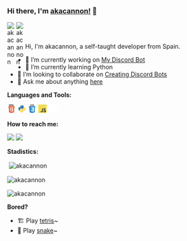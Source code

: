 ### Hi there, I'm [akacannon!](https://akacannon.github.io) 👋


<a href="https://discord.com/users/428932442473365504">
  <img align="left" alt="akacannon" width="21px" src="https://raw.githubusercontent.com/anuraghazra/anuraghazra/master/assets/discord-round.svg" />
</a>
<a href="https://twitter.com/neverbecannon">
  <img align="left" alt="akacannon" width="21px" src="https://github.com/anuraghazra/anuraghazra/blob/master/assets/twitter.svg" />
</a>

<br />

<br />

Hi, I'm akacannon, a self-taught developer from Spain.

- 🔭 I’m currently working on [My Discord Bot](https://discord.com/api/oauth2/authorize?client_id=1060357217313886340&permissions=8&scope=bot%20applications.commands)
- 🌱 I’m currently learning Python
- 👯 I’m looking to collaborate on [Creating Discord Bots](https://github.com/akacannon/Discord.js-V13-Bot-Template)
- 💬 Ask me about anything [here](https://github.com/akacannon/akacannon/issues)

**Languages and Tools:**  

<code><img height="20" src="https://raw.githubusercontent.com/devicons/devicon/master/icons/html5/html5-original-wordmark.svg"></code>
<code><img height="20" src="https://raw.githubusercontent.com/devicons/devicon/master/icons/python/python-original.svg"></code>
<code><img height="20" src="https://raw.githubusercontent.com/devicons/devicon/master/icons/css3/css3-original-wordmark.svg"></code>
<code><img height="20" src="https://raw.githubusercontent.com/devicons/devicon/master/icons/javascript/javascript-original.svg"></code>
<code><img height="20" src="https://raw.githubusercontent.com/devicons/devicon/1119b9f84c0290e0f0b38982099a2bd027a48bf1/icons/discordjs/discordjs-plain.svg"></code> 

**How to reach me:**

<a href="https://github.com/akacannon"><img src="https://camo.githubusercontent.com/297212f5cfd71f14f1a774a22bfd24b24bfa996aa72f4d941f790c8606ca8f0d/68747470733a2f2f696d672e736869656c64732e696f2f62616467652f4769744875622d2532333132313030452e7376673f267374796c653d666f722d7468652d6261646765266c6f676f3d476974687562266c6f676f436f6c6f723d7768697465"><a> 
<a href="https://twitter.com/neverbecannon"><img src="https://camo.githubusercontent.com/e1c2fd3bcd4ed13889ed78d1e814261a7cfbc79ae826198b7813850b15a8d956/68747470733a2f2f696d672e736869656c64732e696f2f62616467652f747769747465722d2532333144413146322e7376673f267374796c653d666f722d7468652d6261646765266c6f676f3d74776974746572266c6f676f436f6c6f723d7768697465"><a>

 **Stadistics:**

<p>&nbsp;<img align="center" src="https://github-readme-stats.vercel.app/api?username=akacannon&show_icons=tru&locale=en" alt="akacannon" /></p>

<p><img align="center" src="https://github-readme-streak-stats.herokuapp.com/?user=akacannon&" alt="akacannon" /></p>

<p><img align="center" src="https://github-readme-stats.vercel.app/api/top-langs?username=akacannon&show_icons=true&locale=en&layout=compact" alt="akacannon" /></p>

**Bored?**

- 🏗 Play [tetris](https://akacannon.github.io/games/tetris.html)~
- 🐍 Play [snake](https://akacannon.github.io/games/snake.html)~
